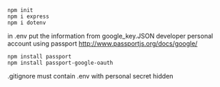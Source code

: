 ```
npm init
npm i express
npm i dotenv
```
in .env put the information from google_key.JSON developer personal account
using passport http://www.passportjs.org/docs/google/ 

```
npm install passport
npm install passport-google-oauth
```


.gitignore must contain .env with personal secret hidden